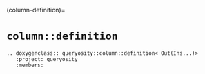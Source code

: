 (column-definition)=
# `column::definition`

```{eval-rst}
.. doxygenclass:: queryosity::column::definition< Out(Ins...)>
   :project: queryosity
   :members:
```